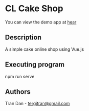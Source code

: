 # CL Cake Shop

You can view the demo app at [hear](https://silly-granita-670854.netlify.app/)


## Description

A simple cake online shop using Vue.js


## Executing program

npm run serve

## Authors
Tran Dan - tergitran@gmail.com
